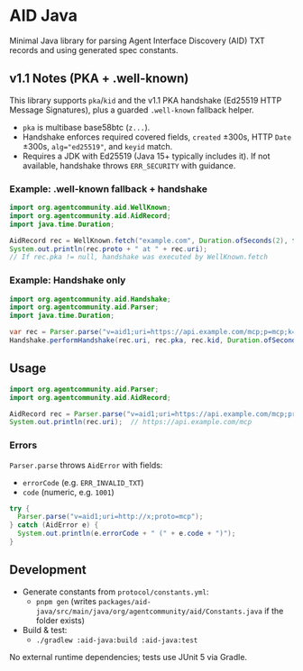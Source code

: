 # AID Java

Minimal Java library for parsing Agent Interface Discovery (AID) TXT records and using generated spec constants.

## v1.1 Notes (PKA + .well-known)

This library supports `pka`/`kid` and the v1.1 PKA handshake (Ed25519 HTTP Message Signatures), plus a guarded `.well-known` fallback helper.

- `pka` is multibase base58btc (`z...`).
- Handshake enforces required covered fields, `created` ±300s, HTTP `Date` ±300s, `alg="ed25519"`, and `keyid` match.
- Requires a JDK with Ed25519 (Java 15+ typically includes it). If not available, handshake throws `ERR_SECURITY` with guidance.

### Example: .well-known fallback + handshake

```java
import org.agentcommunity.aid.WellKnown;
import org.agentcommunity.aid.AidRecord;
import java.time.Duration;

AidRecord rec = WellKnown.fetch("example.com", Duration.ofSeconds(2), false /* allowInsecure */);
System.out.println(rec.proto + " at " + rec.uri);
// If rec.pka != null, handshake was executed by WellKnown.fetch
```

### Example: Handshake only

```java
import org.agentcommunity.aid.Handshake;
import org.agentcommunity.aid.Parser;
import java.time.Duration;

var rec = Parser.parse("v=aid1;uri=https://api.example.com/mcp;p=mcp;k=zBase58Key;i=g1");
Handshake.performHandshake(rec.uri, rec.pka, rec.kid, Duration.ofSeconds(2));
```

## Usage

```java
import org.agentcommunity.aid.Parser;
import org.agentcommunity.aid.AidRecord;

AidRecord rec = Parser.parse("v=aid1;uri=https://api.example.com/mcp;proto=mcp;auth=pat;desc=Example");
System.out.println(rec.uri);  // https://api.example.com/mcp
```

### Errors

`Parser.parse` throws `AidError` with fields:

- `errorCode` (e.g. `ERR_INVALID_TXT`)
- `code` (numeric, e.g. `1001`)

```java
try {
  Parser.parse("v=aid1;uri=http://x;proto=mcp");
} catch (AidError e) {
  System.out.println(e.errorCode + " (" + e.code + ")");
}
```

## Development

- Generate constants from `protocol/constants.yml`:
  - `pnpm gen` (writes `packages/aid-java/src/main/java/org/agentcommunity/aid/Constants.java` if the folder exists)
- Build & test:
  - `./gradlew :aid-java:build :aid-java:test`

No external runtime dependencies; tests use JUnit 5 via Gradle.
